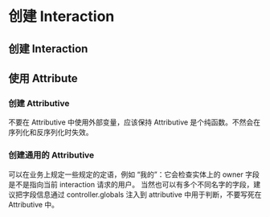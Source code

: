 # 创建 Interaction

## 创建 Interaction

## 使用 Attribute

### 创建 Attributive

不要在 Attributive 中使用外部变量，应该保持 Attributive 是个纯函数。不然会在序列化和反序列化时失效。

### 创建通用的 Attributive

可以在业务上规定一些规定的定语，例如 “我的”：它会检查实体上的 owner 字段是不是指向当前 interaction 请求的用户。
当然也可以有多个不同名字的字段，建议把字段信息通过 controller.globals 注入到 attributive 中用于判断，不要写死在 Attributive 中。

